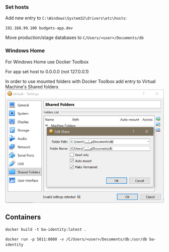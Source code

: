 ### Set hosts 

Add new entry to `C:\Windows\System32\drivers\etc\hosts`:

`192.168.99.100 budgets-app.dev`

Move production/stage databases to `C/Users/<user>/Documents/db`

### Windows Home

For Windows Home use Docker Toolbox

For app set host to 0.0.0.0 (not 127.0.0.1)

In order to use mounted folders with Docker Toolbox add entry to Virtual Machine's Shared folders
![VM shared folders](./img/vm-shared-folders.png)

## Containers

`docker build -t ba-identity:latest .`

`docker run -p 5011:8080 -v /C/Users/<user>/Documents/db:/usr/db ba-identity`